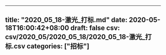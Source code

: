 
---
title: "2020_05_18-激光_打标.md"
date: 2020-05-18T16:00:42+08:00
draft: false
csv: csv/2020_05/2020_05_18/2020_05_18-激光_打标.csv
categories: ["招标"]
---
